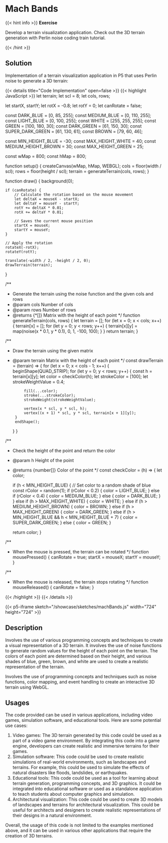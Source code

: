 # Mach Bands

{{< hint info >}}
**Exercise**

Develop a terrain visualization application. Check out the 3D terrain generation with Perlin noise coding train tutorial.

{{< /hint >}}

## Solution

Implementation of a terrain visualization application in P5 that uses Perlin noise to generate a 3D terrain:

{{< details title="Code Implementation" open=false >}}
{{< highlight JavaScript >}}
let terrain;
let scl = 8;
let cols, rows;

let startX, startY;
let rotX = -0.8;
let rotY = 0;
let canRotate = false;

const DARK_BLUE = [0, 85, 255];
const MEDIUM_BLUE = [0, 110, 255];
const LIGHT_BLUE = [0, 100, 255];
const WHITE = [255, 255, 255];
const GREEN = [100, 180, 30];
const DARK_GREEN = [61, 150, 30];
const SUPER_DARK_GREEN = [61, 130, 61];
const BROWN = [79, 60, 46];

const MIN_HEIGHT_BLUE = -30;
const MAX_HEIGHT_WHITE = 40;
const MEDIUM_HEIGHT_BROWN = 30;
const MAX_HEIGHT_GREEN = 25;

const wMap = 800;
const hMap = 800;

function setup() {
createCanvas(wMap, hMap, WEBGL);
cols = floor(width / scl);
rows = floor(height / scl);
terrain = generateTerrain(cols, rows);
}

function draw() {
background(0);

    if (canRotate) {
        // Calculate the rotation based on the mouse movement
        let deltaX = mouseX - startX;
        let deltaY = mouseY - startY;
        rotY += deltaX * 0.01;
        rotX += deltaY * 0.01;

        // Saves the current mouse position
        startX = mouseX;
        startY = mouseY;
    }

    // Apply the rotation
    rotateX(-rotX);
    rotateY(rotY);

    translate(-width / 2, -height / 2, 0);
    drawTerrain(terrain);
}

/**
* Generate the terrain using the noise function and the given cols and rows
* @param cols Number of cols
* @param rows Number of rows
* @returns {*[]} Matrix with the height of each point
*/
function generateTerrain(cols, rows) {
    let terrain = [];
    for (let x = 0; x < cols; x++) {
        terrain[x] = [];
        for (let y = 0; y < rows; y++) {
            terrain[x][y] = map(noise(x * 0.1, y * 0.1), 0, 1, -100, 100);
        }
    }
    return terrain;
}

/**
* Draw the terrain using the given matrix
* @param terrain Matrix with the height of each point
*/
const drawTerrain = (terrain) => {
    for (let x = 0; x < cols - 1; x++) {
        beginShape(QUAD_STRIP);
        for (let y = 0; y < rows; y++) {
            const h = terrain[x][y];
            let color = checkColor(h);
            let strokeColor = [100];
            let strokeWeightValue = 0.4;

           fill(...color);
           stroke(...strokeColor);
           strokeWeight(strokeWeightValue);

           vertex(x * scl, y * scl, h);
           vertex((x + 1) * scl, y * scl, terrain[x + 1][y]);
       }
       endShape();
    } 
}

/**
* Check the height of the point and return the color
* @param h Height of the point
* @returns {number[]} Color of the point
*/
const checkColor = (h) => {
let color;

    if (h < MIN_HEIGHT_BLUE) {
        // Set color to a random shade of blue
        const rColor = random(1);
        if (rColor < 0.2) {
            color = LIGHT_BLUE;
        } else if (rColor < 0.4) {
            color = MEDIUM_BLUE;
        } else {
            color = DARK_BLUE;
        }
    } else if (h > MAX_HEIGHT_WHITE) {
        color = WHITE;
    } else if (h > MEDIUM_HEIGHT_BROWN) {
        color = BROWN;
    } else if (h > MAX_HEIGHT_GREEN) {
        color = DARK_GREEN;
    } else if (h > MIN_HEIGHT_BLUE && h < MIN_HEIGHT_BLUE + 7) {
        color = SUPER_DARK_GREEN;
    }
    else {
        color = GREEN;
    }
    
    return color;
}

/**
* When the mouse is pressed, the terrain can be rotated
*/
function mousePressed() {
    canRotate = true;
    startX = mouseX;
    startY = mouseY;
}

/**
* When the mouse is released, the terrain stops rotating
*/
function mouseReleased() {
    canRotate = false;
}

{{< /highlight >}}
{{< /details >}}


{{< p5-iframe sketch="/showcase/sketches/machBands.js" width="724" height="724" >}}

## Description

Involves the use of various programming concepts and techniques to create a visual representation of a 3D terrain. It involves the use of noise functions to generate random values for the height of each point on the terrain. The colors of each point are determined based on their height, and various shades of blue, green, brown, and white are used to create a realistic representation of the terrain.

Involves the use of programming concepts and techniques such as noise functions, color mapping, and event handling to create an interactive 3D terrain using WebGL.

## Usages

The code provided can be used in various applications, including video games, simulation software, and educational tools. Here are some potential use cases:

1. Video games: The 3D terrain generated by this code could be used as a part of a video game environment. By integrating this code into a game engine, developers can create realistic and immersive terrains for their games.
2. Simulation software: This code could be used to create realistic simulations of real-world environments, such as landscapes and terrains. For example, this could be used to simulate the effects of natural disasters like floods, landslides, or earthquakes.
3. Educational tools: This code could be used as a tool for learning about terrain generation, programming concepts, and 3D graphics. It could be integrated into educational software or used as a standalone application to teach students about computer graphics and simulation.
4. Architectural visualization: This code could be used to create 3D models of landscapes and terrains for architectural visualization. This could be useful for architects and designers to create realistic representations of their designs in a natural environment.

Overall, the usage of this code is not limited to the examples mentioned above, and it can be used in various other applications that require the creation of 3D terrains.
